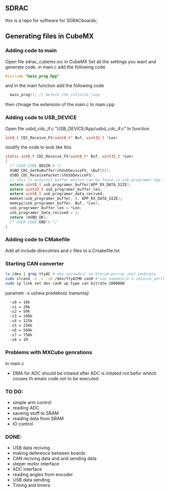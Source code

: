 ## SDRAC
this is a repo for software for SDRACboards;


## Generating files in CubeMX
### Adding code to main
Open file sdrac_cubemx.ioc in CubeMX
Set all the settings you want and generate code.
in main.c add the following code
```c
#include "main_prog.hpp"
```
and in the main function add the following code
```c
  main_prog(); // before the infinite loop
```
then chnage the extension of the main.c to main.cpp
### Adding code to USB_DEVICE
Open file usbd_cdc_if.c "USB_DEVICE/App/usbd_cdc_if.c"
 In function 
 ```c
 int8_t CDC_Receive_FS(uint8_t* Buf, uint32_t *Len) 
 ```
 modify the code to look like this
```c
static int8_t CDC_Receive_FS(uint8_t* Buf, uint32_t *Len)
{
  /* USER CODE BEGIN 6 */
  USBD_CDC_SetRxBuffer(&hUsbDeviceFS, &Buf[0]);
  USBD_CDC_ReceivePacket(&hUsbDeviceFS);
  // this is external buffer whitch can be found in usb_programer.hpp
  extern uint8_t usb_programer_buffer[APP_RX_DATA_SIZE];
  extern uint32_t usb_programer_buffer_len;
  extern uint8_t usb_programer_data_recived;
  memset(usb_programer_buffer, 0, APP_RX_DATA_SIZE);
  memcpy(usb_programer_buffer, Buf, *Len);
  usb_programer_buffer_len = *Len;
  usb_programer_data_recived = 1;
  return (USBD_OK);
  /* USER CODE END 6 */
}
```


### Adding code to CMakefile
Add all include direcotries and c files to  a Cmakefile.txt



### Starting CAN converter
```bash
ls /dev | grep ttyAC # aby sprawdzić na którym porcie jest podpięty
sudo slcand -o -c -s8 /dev/ttyACM0 can0 # nie zapominje o zmianie portu
sudo ip link set dev can0 up type can bitrate 1000000 
```

parametr -s ustwia predekość transmisji
```bash
  -s0 = 10k
  -s1 = 20k
  -s2 = 50k
  -s3 = 100k
  -s4 = 125k
  -s5 = 250k
  -s6 = 500k
  -s7 = 750k
  -s8 = 1M
```


### Problems with MXCube genrations
In main.c 
- DMA for ADC should be initaied after ADC is initated not befor whitch couses th emain code not to be executed

### TO DO:
 - simple arm control
 - reading ADC
 - saveing stuff to SRAM
 - reading data from SRAM
 - IO control
### DONE:
 - USB data reciving
 - making deference between boards
 - CAN reciving data and and sending data
 - steper motor interface
 - ADC interface
 - reading angles from encoder
 - USB data sending
 - Timing and timers 